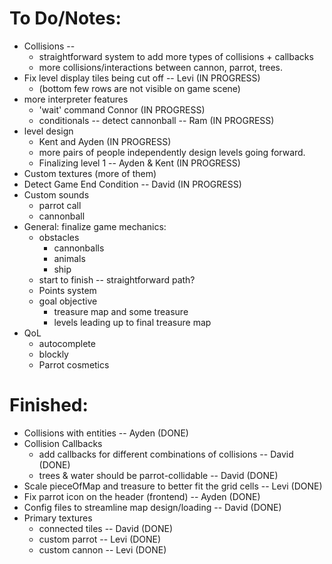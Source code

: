# To Do/Notes:
- Collisions -- 
  - straightforward system to add more types of collisions + callbacks
  - more collisions/interactions between cannon, parrot, trees.
- Fix level display tiles being cut off -- Levi (IN PROGRESS)
  - (bottom few rows are not visible on game scene)
- more interpreter features
  - 'wait' command Connor (IN PROGRESS)
  - conditionals -- detect cannonball -- Ram (IN PROGRESS)
- level design
  - Kent and Ayden (IN PROGRESS)
  - more pairs of people independently design levels going forward.
  - Finalizing level 1 -- Ayden & Kent (IN PROGRESS)
- Custom textures (more of them)
- Detect Game End Condition -- David (IN PROGRESS)
- Custom sounds
  - parrot call
  - cannonball
- General: finalize game mechanics:
  - obstacles
    - cannonballs
    - animals
    - ship
  - start to finish -- straightforward path?
  - Points system
  - goal objective
    - treasure map and some treasure
    - levels leading up to final treasure map
- QoL
  - autocomplete
  - blockly
  - Parrot cosmetics

# Finished:

- Collisions with entities -- Ayden (DONE)
- Collision Callbacks
  - add callbacks for different combinations of collisions -- David (DONE)
  - trees & water should be parrot-collidable -- David (DONE)
- Scale pieceOfMap and treasure to better fit the grid cells -- Levi (DONE)
- Fix parrot icon on the header (frontend) -- Ayden (DONE) 
- Config files to streamline map design/loading -- David (DONE)
- Primary textures
  - connected tiles -- David (DONE)
  - custom parrot -- Levi (DONE)
  - custom cannon -- Levi (DONE)
